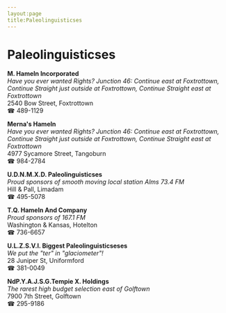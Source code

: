 ```yaml
---
layout:page
title:Paleolinguisticses
---
```

# Paleolinguisticses

**M. Hameln Incorporated**  
_Have you ever wanted Rights? 
Junction 46: Continue east at Foxtrottown, Continue Straight just outside at Foxtrottown, Continue Straight east at Foxtrottown_  
2540 Bow Street, Foxtrottown  
☎ 489-1129



**Merna's Hameln**  
_Have you ever wanted Rights? 
Junction 46: Continue east at Foxtrottown, Continue Straight just outside at Foxtrottown, Continue Straight east at Foxtrottown_  
4977 Sycamore Street, Tangoburn  
☎ 984-2784



**U.D.N.M.X.D. Paleolinguisticses**  
_Proud sponsors of smooth moving local station Alms 73.4 FM_  
Hill & Pall, Limadam  
☎ 495-5078



**T.Q. Hameln And Company**  
_Proud sponsors of 167.1 FM_  
Washington & Kansas, Hotelton  
☎ 736-6657



**U.L.Z.S.V.I. Biggest Paleolinguisticseses**  
_We put the "ter" in "glaciometer"!_  
28 Juniper St, Uniformford  
☎ 381-0049



**NdP.Y.A.J.S.G.Tempie X. Holdings**  
_The rarest high budget selection east of Golftown_  
7900 7th Street, Golftown  
☎ 295-9186



